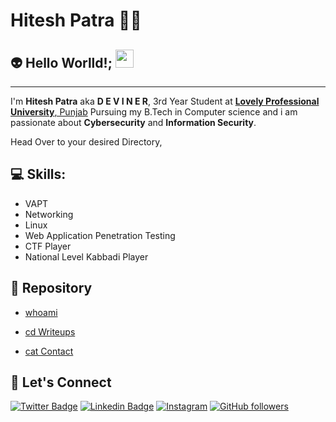 #  Hitesh Patra 👨‍💻

## 👽 Hello Worlld!; <img src="https://github.com/abhishekapk/abhishekapk/blob/master/Assests/Hi.gif" width="29px">
---
I'm **Hitesh Patra** aka **D E V I N E R**, 3rd Year Student at <a href="https://www.lpu.in/"> <b>Lovely Professional University</b>, Punjab</a> Pursuing my B.Tech in Computer science and i am passionate about **Cybersecurity** and **Information Security**.

Head Over to your desired Directory,

## 💻 Skills:
- VAPT
- Networking
- Linux
- Web Application Penetration Testing 
- CTF Player 
- National Level Kabbadi Player

## 📁 Repository

- [whoami](https://the-deviner.github.io/Deviner/whoami)

- [cd Writeups](https://the-deviner.github.io/Deviner/writeups)

- [cat Contact](https://the-deviner.github.io/Deviner/contact)

## 🤝 Let's Connect

[![Twitter Badge](https://img.shields.io/twitter/url?color=1ca0f1&label=%40Th3_D3v1n3r&logo=twitter&logoColor=1ca0f1&style=for-the-badge&url=https%3A%2F%2Ftwitter.com%2FTh3_D3v1n3r)](https://twitter.com/Th3_D3v1n3r) [![Linkedin Badge](https://img.shields.io/twitter/url?color=1ca0f1&label=HITESH%20PATRA&logo=LinkedIn&logoColor=1ca0f1&style=for-the-badge&url=https%3A%2F%2Fwww.linkedin.com%2Fin%2Fhitesh-patra-aa7083174%2F)](https://www.linkedin.com/in/hitesh-patra-aa7083174/) [![Instagram](https://img.shields.io/twitter/url?color=1ca0f1&label=th3_d3v1n3r&logo=Instagram&logoColor=1ca0f1&style=for-the-badge&url=https%3A%2F%2Fwww.instagram.com%2Fth3_d3v1n3r%2F)](https://www.instagram.com/th3_d3v1n3r/)
[![GitHub followers](https://img.shields.io/twitter/url?color=1ca0f1&label=The-deviner&logo=github&logoColor=1ca0f1&style=for-the-badge&url=https%3A%2F%2Fgithub.com%2FThe-deviner%3Ftab%3Dfollowers)](https://github.com/The-deviner?tab=followers)

